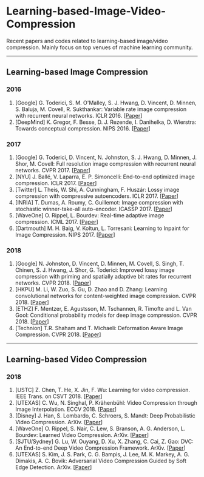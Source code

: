 # Learning-based-Image-Video-Compression
Recent papers and codes related to learning-based image/video compression. Mainly focus on top venues of machine learning community.

----

## Learning-based Image Compression

### 2016

1. [Google] G. Toderici, S. M. O'Malley, S. J. Hwang, D. Vincent, D. Minnen, S. Baluja, M. Covell, R. Sukthankar: Variable rate image compression with recurrent neural networks. ICLR 2016. [[Paper](https://arxiv.org/abs/1511.06085)]
2. [DeepMind] K. Gregor, F. Besse, D. J. Rezende, I. Danihelka, D. Wierstra: Towards conceptual compression. NIPS 2016. [[Paper](https://arxiv.org/abs/1604.08772)]

### 2017

1. [Google] G. Toderici, D. Vincent, N. Johnston, S. J. Hwang, D. Minnen, J. Shor, M. Covell: Full resolution image compression with recurrent neural networks. CVPR 2017. [[Paper](https://arxiv.org/abs/1608.05148)]
2. [NYU] J. Ballé, V. Laparra, E. P. Simoncelli: End-to-end optimized image compression. ICLR 2017. [[Paper](https://arxiv.org/abs/1611.01704)]
3. [Twitter] L. Theis, W. Shi, A. Cunningham, F. Huszár: Lossy image compression with compressive autoencoders. ICLR 2017. [[Paper](https://arxiv.org/abs/1703.00395)]
4. [INRIA] T. Dumas, A. Roumy, C. Guillemot: Image compression with stochastic winner-take-all auto-encoder. ICASSP 2017. [[Paper](https://ieeexplore.ieee.org/document/7952409/)]
5. [WaveOne] O. Rippel, L. Bourdev: Real-time adaptive image compression. ICML 2017. [[Paper](https://arxiv.org/abs/1705.05823)]
6. [Dartmouth] M. H. Baig, V. Koltun, L. Torresani: Learning to Inpaint for Image Compression. NIPS 2017. [[Paper](https://arxiv.org/abs/1709.08855)]

### 2018

1. [Google] N. Johnston, D. Vincent, D. Minnen, M. Covell, S. Singh, T. Chinen, S. J. Hwang, J. Shor, G. Toderici: Improved lossy image compression with priming and spatially adaptive bit rates for recurrent networks. CVPR 2018. [[Paper](https://arxiv.org/abs/1703.10114)]
2. [HKPU] M. Li, W. Zuo, S. Gu, D. Zhao and D. Zhang: Learning convolutional networks for content-weighted image compression. CVPR 2018. [[Paper](https://arxiv.org/abs/1703.10553)]
3. [ETHZ] F. Mentzer, E. Agustsson, M. Tschannen, R. Timofte and L. Van Gool: Conditional probability models for deep image compression. CVPR 2018. [[Paper](https://arxiv.org/abs/1801.04260)]
4. [Technion] T.R. Shaham and T. Michaeli: Deformation Aware Image Compression. CVPR 2018. [[Paper](https://arxiv.org/abs/1804.04593)]

----

## Learning-based Video Compression

### 2018

1. [USTC] Z. Chen, T. He, X. Jin, F. Wu: Learning for video compression. IEEE Trans. on CSVT 2018. [[Paper](https://ieeexplore.ieee.org/abstract/document/8610323)]
2. [UTEXAS] C. Wu, N. Singhal, P. Krähenbühl: Video Compression through Image Interpolation. ECCV 2018. [[Paper](http://openaccess.thecvf.com/content_ECCV_2018/html/Chao-Yuan_Wu_Video_Compression_through_ECCV_2018_paper.html)]
3. [Disney] J. Han, S. Lombardo, C. Schroers, S. Mandt: Deep Probabilistic Video Compression. ArXiv. [[Paper](https://arxiv.org/abs/1810.02845)]
4. [WaveOne] O. Rippel, S. Nair, C. Lew, S. Branson, A. G. Anderson, L. Bourdev: Learned Video Compression. ArXiv. [[Paper](https://arxiv.org/abs/1811.06981)]
5. [SJTU/Sydney] G. Lu, W. Ouyang, D. Xu, X. Zhang, C. Cai, Z. Gao: DVC: An End-to-end Deep Video Compression Framework. ArXiv. [[Paper](https://arxiv.org/abs/1812.00101)]
6. [UTEXAS] S. Kim, J. S. Park, C. G. Bampis, J. Lee, M. K. Markey, A. G. Dimakis, A. C. Bovik: Adversarial Video Compression Guided by Soft Edge Detection. ArXiv. [[Paper](https://arxiv.org/abs/1811.10673)]
